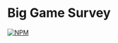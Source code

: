 # Big Game Survey 
[![NPM](https://img.shields.io/npm/l/react)](https://github.com/pedrofdnn/LibFilmes/blob/main/LICENSE) 

